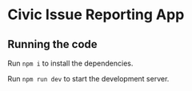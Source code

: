 
  # Civic Issue Reporting App



  ## Running the code

  Run `npm i` to install the dependencies.

  Run `npm run dev` to start the development server.
  
